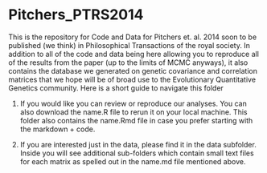 Pitchers_PTRS2014
=================

This is the repository for Code and Data for Pitchers et. al. 2014 soon to be published (we think) in Philosophical Transactions of the royal society. In addition to all of the code and data being here allowing you to reproduce all of the results from the paper (up to the limits of MCMC anyways), it also contains the database we generated on genetic covariance and correlation matrices that we hope will be of broad use to the Evolutionary Quantitative Genetics community. 
Here is a short guide to navigate this folder

1. If you would like you can review or reproduce our analyses. You can also download the name.R file to rerun it on your local machine. This folder also contains the name.Rmd file in case you prefer starting with the markdown + code.

2. If you are interested just in the data, please find it in the data subfolder. Inside you will see additional sub-folders which contain small text files for each matrix as spelled out in the name.md file mentioned above.

